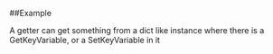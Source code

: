 
<!---
FrozenIsBool True
-->

##Example

A getter can get something from a dict like instance where there is a GetKeyVariable, or a SetKeyVariable in it